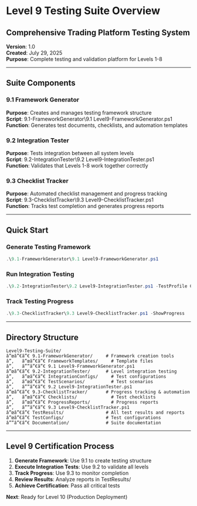 ﻿# Level 9 Testing Suite Overview
## Comprehensive Trading Platform Testing System

**Version**: 1.0  
**Created**: July 29, 2025  
**Purpose**: Complete testing and validation platform for Levels 1-8

---

## Suite Components

### 9.1 Framework Generator
**Purpose**: Creates and manages testing framework structure  
**Script**: 9.1-FrameworkGenerator\9.1 Level9-FrameworkGenerator.ps1  
**Function**: Generates test documents, checklists, and automation templates

### 9.2 Integration Tester  
**Purpose**: Tests integration between all system levels  
**Script**: 9.2-IntegrationTester\9.2 Level9-IntegrationTester.ps1  
**Function**: Validates that Levels 1-8 work together correctly

### 9.3 Checklist Tracker
**Purpose**: Automated checklist management and progress tracking  
**Script**: 9.3-ChecklistTracker\9.3 Level9-ChecklistTracker.ps1  
**Function**: Tracks test completion and generates progress reports

---

## Quick Start

### Generate Testing Framework
```powershell
.\9.1-FrameworkGenerator\9.1 Level9-FrameworkGenerator.ps1
```

### Run Integration Testing
```powershell
.\9.2-IntegrationTester\9.2 Level9-IntegrationTester.ps1 -TestProfile Comprehensive
```

### Track Testing Progress
```powershell
.\9.3-ChecklistTracker\9.3 Level9-ChecklistTracker.ps1 -ShowProgress
```

---

## Directory Structure

```
Level9-Testing-Suite/
â”œâ”€â”€ 9.1-FrameworkGenerator/     # Framework creation tools
â”‚   â”œâ”€â”€ FrameworkTemplates/     # Template files
â”‚   â””â”€â”€ 9.1 Level9-FrameworkGenerator.ps1
â”œâ”€â”€ 9.2-IntegrationTester/      # Level integration testing
â”‚   â”œâ”€â”€ IntegrationConfigs/     # Test configurations
â”‚   â”œâ”€â”€ TestScenarios/          # Test scenarios
â”‚   â””â”€â”€ 9.2 Level9-IntegrationTester.ps1
â”œâ”€â”€ 9.3-ChecklistTracker/       # Progress tracking & automation
â”‚   â”œâ”€â”€ Checklists/             # Test checklists
â”‚   â”œâ”€â”€ ProgressReports/        # Progress reports
â”‚   â””â”€â”€ 9.3 Level9-ChecklistTracker.ps1
â”œâ”€â”€ TestResults/                # All test results and reports
â”œâ”€â”€ TestConfigs/                # Test configurations
â””â”€â”€ Documentation/              # Suite documentation
```

---

## Level 9 Certification Process

1. **Generate Framework**: Use 9.1 to create testing structure
2. **Execute Integration Tests**: Use 9.2 to validate all levels
3. **Track Progress**: Use 9.3 to monitor completion
4. **Review Results**: Analyze reports in TestResults/
5. **Achieve Certification**: Pass all critical tests

**Next**: Ready for Level 10 (Production Deployment)
